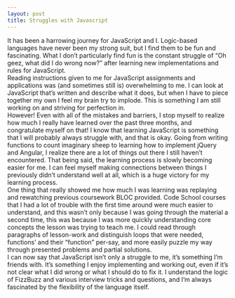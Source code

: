 ```yaml
---
layout: post
title: Struggles with Javascript
---
```

It has been a harrowing journey for JavaScript and I. Logic-based languages have never been my strong suit, but I find them to be fun and fascinating. What I don’t particularly find fun is the constant struggle of “Oh geez, what did I do wrong now?” after learning new implementations and rules for JavaScript.<br /> 
Reading instructions given to me for JavaScript assignments and applications was (and sometimes still is) overwhelming to me. I can look at JavaScript that’s written and describe what it does, but when I have to piece together my own I feel my brain try to implode. This is something I am still working on and striving for perfection in. <br /> However! Even with all of the mistakes and barriers, I stop myself to realize how much I really have learned over the past three months, and congratulate myself on that! I know that learning JavaScript is something that I will probably always struggle with, and that is okay. Going from writing functions to count imaginary sheep to learning how to implement jQuery and Angular, I realize there are a lot of things out there I still haven’t encountered. That being said, the learning process is slowly becoming easier for me. I can feel myself making connections between things I previously didn’t understand well at all, which is a huge victory for my learning process.<br />
One thing that really showed me how much I was learning was replaying and rewatching previous coursework BLOC provided. Code School courses that I had a lot of trouble with the first time around were much easier to understand, and this wasn’t only because I was going through the material a second time, this was because I was more quickly understanding core concepts the lesson was trying to teach me. I could read through paragraphs of lesson-work and distinguish loops that were needed, functions’ and their “function” per-say, and more easily puzzle my way through presented problems and partial solutions.<br /> 
I can now say that JavaScript isn’t only a struggle to me, it’s something I’m friends with. It’s something I enjoy implementing and working out, even if it’s not clear what I did wrong or what I should do to fix it. I understand the logic of FizzBuzz and various interview tricks and questions, and I’m always fascinated by the flexibility of the language itself. 